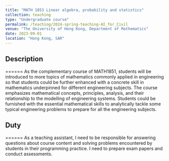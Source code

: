 ```yaml
---
title: "MATH 1853 Linear algebra, probability and statistics"
collection: teaching
type: "Undergraduate course"
permalink: /teaching/2024-spring-teaching-AI_for_Civil
venue: "The University of Hong Kong, Department of Mathematics"
date: 2023-09-01
location: "Hong Kong, SAR"
---
```


## Description
======
As the complementary course of MATH1851, students will be introduced to more topics of mathematics commonly applied in engineering so that students could be further enhanced with a concrete skill in mathematics underpinned for different engineering subjects. The course emphasizes mathematical concepts, principles, analysis, and their relationship to the modelling of engineering systems.  Students could be furnished with the essential mathematical skills to analytically tackle some typical engineering problems to prepare for all the engineering subjects.

## Duty
======
As a teaching assistant, I need to be responsible for answering questions about course content and solving problems encountered by students in their programming practice. I need to prepare exam papers and conduct assessments.
